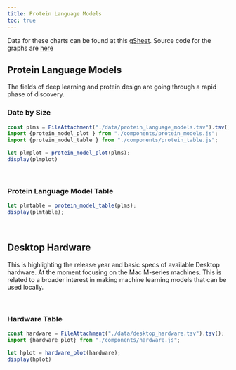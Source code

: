 ```yaml
---
title: Protein Language Models
toc: true
---
```


Data for these charts can be  found at this [gSheet](https://docs.google.com/spreadsheets/d/1iJ7bPG81_yYITVQn-huoQonKTel7GBQ7AMM9AixQbH8/edit?gid=1996577388#gid=1996577388). Source code for the graphs are [here](https://github.com/ferritin-bio/protein-language-models)

 <!-- Todo: move this to a proper import -->
<link rel="stylesheet" href="https://cdn.jsdelivr.net/gh/jpswalsh/academicons@1/css/academicons.min.css">
<link rel="stylesheet" href="https://cdnjs.cloudflare.com/ajax/libs/font-awesome/4.7.0/css/font-awesome.min.css">
</head>


## Protein Language Models

The fields of deep learning and protein design are going through a rapid phase of discovery.


### Date by Size
```js
const plms = FileAttachment("./data/protein_language_models.tsv").tsv();
import {protein_model_plot } from "./components/protein_models.js";
import {protein_model_table } from "./components/protein_table.js";

```

```js
let plmplot = protein_model_plot(plms);
display(plmplot)
```

</br>

### Protein Language Model Table

```js
let plmtable = protein_model_table(plms);
display(plmtable);

```


</br>

## Desktop Hardware

This is highlighting the release year and basic specs of available Desktop hardware. At the moment focusing on the Mac M-series machines. This is related
to a broader interest in making machine learning models that can be used locally.


</br>

### Hardware Table

```js
const hardware = FileAttachment("./data/desktop_hardware.tsv").tsv();
import {hardware_plot} from "./components/hardware.js";
```

```js
let hplot = hardware_plot(hardware);
display(hplot)
```
